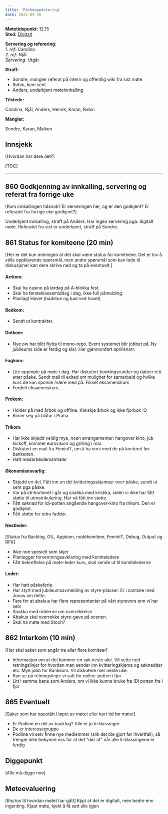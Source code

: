 ```yaml
---
title: 'Påskeoppdatering'
date: 2022-04-20
---
```


**Møtetidspunkt:** 12.15  
**Sted:** [Digitalt](https://meet.google.com/xky-nucu-kwt)

**Servering og referering:**  
*1. ref*: Carolina  
*2. ref*: Njål  
*Servering*:  Utgår  


**Straff:**  

- Sondre, mangler referat på intern og offentlig wiki fra sist møte
- Robin, kom sent
- Anders, underkjent møteinnkalling

**Tilstede:** 

Carolina, Njål, Anders, Henrik, Karan, Robin

**Mangler:** 

Sondre, Karan, Maiken

## Innsjekk
[Hvordan har dere det?]

[TOC]

- - -

## 860 Godkjenning av innkalling, servering og referat fra forrige uke
[Kom innkallingen tidsnok? Er serveringen her, og er den godkjent? Er referatet fra forrige uke godkjent?]  

Underkjent innkalling, straff på Anders. Har ingen servering pga. digitalt møte.
Referatet fra sist er underkjent, straff på Sondre.

## 861 Status for komiteene (20 min)
[Her er det kun meningen at det skal være status for komiteene. Det er lov å stille oppklarende spørsmål, men andre spørsmål som kan lede til diskusjoner kan dere skrive ned og ta på eventuelt.]

#### Arrkom:
- Skal ha casino på lørdag på A-blokka fest.
- Skal ha førsteklassemiddag i dag, ikke full påmelding.
- Planlagt Havet (badstue og bad ved havet)

#### Bedkom:  
- Sendt ut kontrakter.

#### Dotkom:
- Nye ow har blitt flytta til mono-repo. Event systemet blir jobbet på. Ny jubileums side er ferdig og klar. Har gjennomført aprillsnarr.

#### Fagkom:  
 - Lite oppmøte på møte i dag. Har diskutert bookingsrunder og datoer rett etter påske. Sendt mail til exited om mulighet for samarbeid og hvilke kurs de kan sponse /være med på. Fikset eksamenskurs
- Fordelt eksamenskurs.
#### Prokom:  
- Holder på med årbok og offline. Kanskje årbok og ikke fjorbok :O 
- Koser seg på blåtur i Praha
#### Trikom:  
- Har ikke skjedd veldig mye, noen arrangementer: hangover kino, jub kickoff, kommer eurovision og grilling i mai. 
- Diskutert en mail fra FeminIT, om å ha vors med de på kontoret før banketten. 
- Hatt medarbeidersamtaler

#### Økonomiansvarlig:
- Skjedd en del, Fått inn en del kvitteringsskjemaer over påske, sendt ut sent pga påske.
- Var på idi-kontoret i går og  snakka med kristika, siden vi ikke har fått støtte til utmatrikulering. Har nå fått inn støtte.
- Fått søknad for idi-potten angående hangover-kino fra trikom. Den er godkjent.
- Fått støtte for edru fadder.

#### Nestleder: 
[Status fra Backlog, OIL, Appkom, nodékomiteer, FeminIT, Debug, Output og RFK]
- Ikke noe spesielt som skjer
- Planlegger forventningsavklaring med komiteledere
- Fått bekreftelse på møte-leder kurs, skal sende ut til komitélederne
#### Leder:
- Har hatt påskeferie.
- Har styrt med jubileumsavmelding av styre-plasser. Er i samtale med Jonas om dette.
- Fare for at abakus har flere representanter på vårt styrevors enn vi har selv
- Snakka med ridderne om overrekkelse
- Abakus skal overrekke styre-gave på scenen.
- Skal ha møte med Stoch?

## 862 Interkom (10 min) 
[Her skal saker som angår tre eller flere komiteer]  
- Informasjon om at det kommer en sak neste uke. Vil sette ned retningslinjer for hvordan man sender inn kvitteringskjema og søknadder etc. Mye jobb for Bankkom. Vil diskutere mer neste uke.
- Kan se på retningslinjer vi satt for online-potten i fjor.
- Litt i samme bane som Anders, om vi ikke kunne bruke fra IDI potten fra i fjor

## 865 Eventuelt
[Saker som har oppstått i løpet av møtet eller kort tid før møtet]
- Er Podline en del av backlog? Alle er jo 5-klassinger
- De er interessegruppe
- Podline vil selv finne nye medlemmer (slik det ble gjort før ihvertfall), så trenger ikke bekymre oss for at det "dør ut" når alle 5-klassingene er ferdig

## Diggepunkt
[Alle må digge noe]

## Møteevaluering
[Ris/ros til hvordan møtet har gått]
Kjipt at det er digitalt, men bedre enn ingenting. Kjapt møte, kjekt å få sett alle igjen
